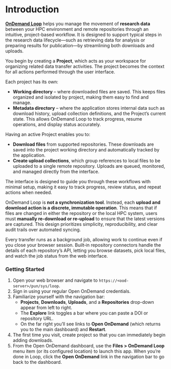 # Introduction

[**OnDemand Loop**](https://github.com/IQSS/ondemand-loop) helps you manage the movement of **research data** between your HPC environment and remote repositories through an intuitive, project-based workflow.
It is designed to support typical steps in the research data lifecycle—such as retrieving data for analysis or preparing results for publication—by streamlining both downloads and uploads.

You begin by creating a **Project**, which acts as your workspace for organizing related data transfer activities.
The project becomes the context for all actions performed through the user interface.

Each project has its own:

- **Working directory** – where downloaded files are saved. This keeps files organized and isolated by project, making them easy to find and manage.
- **Metadata directory** – where the application stores internal data such as download history, upload collection definitions, and the Project’s current state. This allows OnDemand Loop to track progress, resume operations, and display status accurately.

Having an active Project enables you to:

- **Download files** from supported repositories. These downloads are saved into the project working directory and automatically tracked by the application.
- **Create upload collections**, which group references to local files to be uploaded to a single remote repository. Uploads are queued, monitored, and managed directly from the interface.

The interface is designed to guide you through these workflows with minimal setup, making it easy to track progress, review status, and repeat actions when needed.

OnDemand Loop is **not a synchronization tool**. Instead, each **upload and download action is a discrete, immutable operation**. This means that if files are changed in either the repository or the local HPC system, users must **manually re-download or re-upload** to ensure that the latest versions are captured. This design prioritizes simplicity, reproducibility, and clear audit trails over automated syncing.

Every transfer runs as a background job, allowing work to continue even if you close your browser session.
Built‑in repository connectors handle the details of each repository’s API, letting you browse datasets, pick local files, and watch the job status from the web interface.

### Getting Started

1. Open your web browser and navigate to `https://<ood-server>/pun/sys/loop`.
2. Sign in using your regular Open OnDemand credentials.
3. Familiarize yourself with the navigation bar:
    - **Projects**, **Downloads**, **Uploads**, and a **Repositories** drop-down appear from left to right.
    - The **Explore** link toggles a bar where you can paste a DOI or repository URL.
    - On the far right you’ll see links to **Open OnDemand** (which returns you to the main dashboard) and **Restart**.
4. The first time you visit, create project so that you can immediately begin adding downloads.
5. From the Open OnDemand dashboard, use the **Files > OnDemand Loop** menu item (or its configured location) to launch this app. When you’re done in Loop, click the **Open OnDemand** link in the navigation bar to go back to the dashboard.
